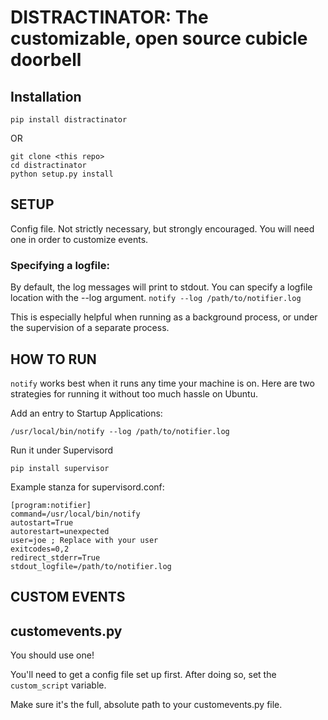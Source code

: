 # DISTRACTINATOR: The customizable, open source cubicle doorbell #

## Installation ##
    pip install distractinator

OR

    git clone <this repo>
    cd distractinator
    python setup.py install


## SETUP ##
    
Config file. Not strictly necessary, but strongly encouraged.
You will need one in order to customize events.

### Specifying a logfile: ###
By default, the log messages will print to stdout. You can specify a logfile location with the --log argument.
`notify --log /path/to/notifier.log`

This is especially helpful when running as a background process, or under the supervision of a separate process.

## HOW TO RUN ##
`notify` works best when it runs any time your machine is on. Here are two strategies for running it without too much hassle on Ubuntu.
    
Add an entry to Startup Applications:

`/usr/local/bin/notify --log /path/to/notifier.log`

Run it under Supervisord

`pip install supervisor`

Example stanza for supervisord.conf:

    [program:notifier]
    command=/usr/local/bin/notify
    autostart=True
    autorestart=unexpected
    user=joe ; Replace with your user
    exitcodes=0,2
    redirect_stderr=True
    stdout_logfile=/path/to/notifier.log

## CUSTOM EVENTS ##

customevents.py
---------------
You should use one!

You'll need to get a config file set up first. After doing so, set the `custom_script` variable. 

Make sure it's the full, absolute path to your customevents.py file.

